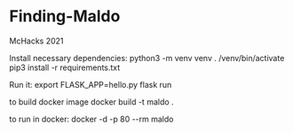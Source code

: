 # Finding-Maldo
McHacks 2021


Install necessary dependencies:
python3 -m venv venv
. /venv/bin/activate
pip3 install -r requirements.txt

Run it:
export FLASK_APP=hello.py
flask run

to build docker image
docker build -t maldo .

to run in docker:
docker -d -p 80 --rm maldo
